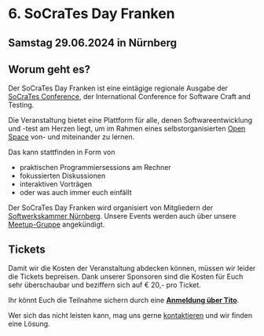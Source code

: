 # 6. SoCraTes Day Franken

## Samstag 29.06.2024 in Nürnberg

## Worum geht es?

Der SoCraTes Day Franken ist eine eintägige regionale Ausgabe
der <a href="https://socrates-conference.de/" target="_blank">SoCraTes Conference</a>, 
der International Conference for Software Craft and Testing.

Die Veranstaltung bietet eine Plattform für alle,
denen Softwareentwicklung und -test am Herzen liegt,
um im Rahmen eines selbstorganisierten <a href="https://agilecoachcamp.org/tiki-index.php?page=OpenSpace" target="_blank">Open Space</a>
von- und miteinander zu lernen.

Das kann stattfinden in Form von
- praktischen Programmiersessions am Rechner
- fokussierten Diskussionen
- interaktiven Vorträgen
- oder was auch immer euch einfällt

Der SoCraTes Day Franken wird organisiert von Mitgliedern
der <a href="https://www.softwerkskammer.org/groups/nuernberg" target="_blank">Softwerkskammer Nürnberg</a>.
Unsere Events werden auch über unsere <a href="https://www.meetup.com/de-DE/softwerkskammer-nuernberg/" target="_blank">Meetup-Gruppe</a> angekündigt.

## Tickets
Damit wir die Kosten der Veranstaltung abdecken können, müssen wir leider die Tickets bepreisen. 
Dank unserer Sponsoren sind die Kosten für Euch sehr überschaubar und beziffern sich auf € 20,- pro Ticket.

Ihr könnt Euch die Teilnahme sichern durch eine 
<b><a href="https://ti.to/SoCraTesDayFranken/2024" target="_blank">Anmeldung über Tito</a></b>.

Wer sich das nicht leisten kann, 
mag uns gerne <a href="mailto:info@socrates-day-franken.de" target="_blank">kontaktieren</a>
und wir finden eine Lösung.

<br/>
